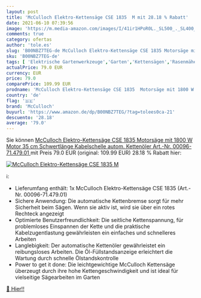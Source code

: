 ```yaml
---
layout: post
title: 'McCulloch Elektro-Kettensäge CSE 1835  M mit 28.18 % Rabatt'
date: 2021-06-10 07:39:56
image: 'https://m.media-amazon.com/images/I/41ir1HPoR0L._SL500_._SL400_.jpg'
comments: true
category: ofertas
author: 'tole.es'
slug: 'B00NBZ7TEG-de McCulloch Elektro-Kettensäge CSE 1835 Motorsäge mit 1800 W...'
sku: 'B00NBZ7TEG-de'
tags: [ 'Elektrische Gartenwerkzeuge','Garten','Kettensägen','Rasenmäher & Elektrische Gartenwerkzeuge','Regular Stores','Shops','mcculloch', ]
actualPrice: 79.0 EUR
currency: EUR
price: 79.0
comparePrice: 109.99 EUR
prodname: 'McCulloch Elektro-Kettensäge CSE 1835  Motorsäge mit 1800 W Motor  35 cm Schwertlänge  Kabelschelle  autom. Kettenöler  Art.-Nr. 00096-71.479.01 '
country: 'de'
flag: '🇩🇪'
brand: 'McCulloch'
buyurl: 'https://www.amazon.de/dp/B00NBZ7TEG/?tag=tolees0ca-21'
descuento: '28.18'
average: '79.0'
---
```


Sie können [McCulloch Elektro-Kettensäge CSE 1835  Motorsäge mit 1800 W Motor  35 cm Schwertlänge  Kabelschelle  autom. Kettenöler  Art.-Nr. 00096-71.479.01 ](https://www.amazon.de/dp/B00NBZ7TEG/?tag=tolees0ca-21) mit Preis 79.0 EUR (original: 109.99 EUR) 28.18 % Rabatt hier:

[![McCulloch Elektro-Kettensäge CSE 1835  M](https://m.media-amazon.com/images/I/41ir1HPoR0L._SL500_._SL400_.jpg)](https://www.amazon.de/dp/B00NBZ7TEG/?tag=tolees0ca-21)

ℹ️:

- Lieferumfang enthält: 1x McCulloch Elektro-Kettensäge CSE 1835 (Art.-Nr. 00096-71.479.01)
- Sichere Anwendung: Die automatische Kettenbremse sorgt für mehr Sicherheit beim Sägen. Wenn sie aktiv ist, wird sie über ein rotes Rechteck angezeigt
- Optimierte Benutzerfreundlichkeit: Die seitliche Kettenspannung, für problemloses Einspannen der Kette und die praktische Kabelzugentlastung gewährleisten ein einfaches und schnelleres Arbeiten
- Langlebigkeit: Der automatische Kettenöler gewährleistet ein reibungsloses Arbeiten. Die Öl-Füllstandsanzeige erleichtert die Wartung durch schnelle Ölstandskontrolle
- Power to get it done: Die leichtgewichtige McCulloch Kettensäge überzeugt durch ihre hohe Kettengeschwindigkeit und ist ideal für vielseitige Sägearbeiten im Garten

[🛒 Hier!!](https://www.amazon.de/dp/B00NBZ7TEG/?tag=tolees0ca-21)
